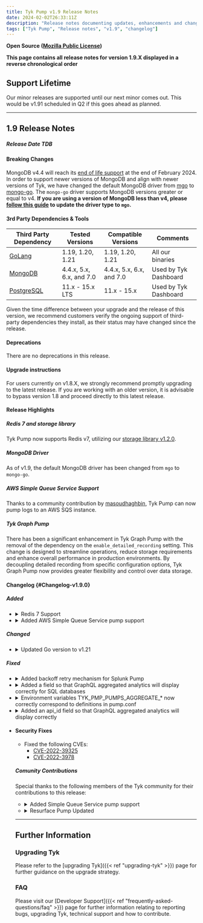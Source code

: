 ```yaml
---
title: Tyk Pump v1.9 Release Notes
date: 2024-02-02T26:33:11Z
description: "Release notes documenting updates, enhancements and changes for Tyk Pump versions within the 1.9.X series."
tags: ["Tyk Pump", "Release notes", "v1.9", "changelog"]
---
```


****Open Source** ([Mozilla Public License](https://github.com/TykTechnologies/tyk/blob/master/LICENSE.md))**

**This page contains all release notes for version 1.9.X displayed in a reverse chronological order**

## Support Lifetime
Our minor releases are supported until our next minor comes out. This would be v1.91 scheduled in Q2 if this goes ahead as planned.

---

## 1.9 Release Notes

<!-- Release date will be changed once we do the release -->
##### Release Date TDB

#### Breaking Changes

MongoDB v4.4 will reach its [end of life support](https://www.mongodb.com/legal/support-policy/lifecycles) at the end of February 2024. In order to support newer versions of MongoDB and align with newer versions of Tyk, we have changed the default MongoDB driver from [mgo](https://github.com/go-mgo/mgo) to [mongo-go](https://github.com/mongodb/mongo-go-driver). The `mongo-go` driver supports MongoDB versions greater or equal to v4. **If you are using a version of MongoDB less than v4, please [follow this guide](https://github.com/TykTechnologies/tyk-pump#driver-type) to update the driver type to `mgo`.**


#### 3rd Party Dependencies & Tools

| Third Party Dependency                                     | Tested Versions        | Compatible Versions    | Comments | 
| ---------------------------------------------------------- | ---------------------- | ---------------------- | -------- | 
| [GoLang](https://go.dev/dl/)                               | 1.19, 1.20, 1.21       | 1.19, 1.20, 1.21       | All our binaries| 
| [MongoDB](https://www.mongodb.com/try/download/community)  | 4.4.x, 5.x, 6.x, and 7.0  | 4.4.x, 5.x, 6.x, and 7.0 | Used by Tyk Dashboard | 
| [PostgreSQL](https://www.postgresql.org/download/)         | 11.x - 15.x LTS        | 11.x - 15.x            | Used by Tyk Dashboard | 

Given the time difference between your upgrade and the release of this version, we recommend customers verify the ongoing support of third-party dependencies they install, as their status may have changed since the release.

#### Deprecations

There are no deprecations in this release.

#### Upgrade instructions

For users currently on v1.8.X, we strongly recommend promptly upgrading to the latest release. If you are working with an older version, it is advisable to bypass version 1.8 and proceed directly to this latest release.


#### Release Highlights

##### Redis 7 and storage library

Tyk Pump now supports Redis v7, utilizing our [storage library v1.2.0](https://github.com/TykTechnologies/storage).

##### MongoDB Driver

As of v1.9, the default MongoDB driver has been changed from `mgo` to `mongo-go`.

##### AWS Simple Queue Service Support

Thanks to a community contribution by [masoudhaghbin](https://github.com/masoudhaghbin), Tyk Pump can now pump logs to an AWS SQS instance.

##### Tyk Graph Pump

There has been a significant enhancement in Tyk Graph Pump with the removal of the dependency on the `enable_detailed_recording` setting. This change is designed to streamline operations, reduce storage requirements and enhance overall performance in production environments. By decoupling detailed recording from specific configuration options, Tyk Graph Pump now provides greater flexibility and control over data storage.

<!--
#### Downloads - will change once we do the release
- <<[Docker Image](https://hub.docker.com/r/tykio/tyk-pump-docker-pub)>>
- <<Helm charts links>>
- <<source code tarball for oss projects>>
-->

#### Changelog {#Changelog-v1.9.0}

##### Added

<ul>
<li>
<details>
<summary>Redis 7 Support</summary>

Tyk Pump now support Redis v7 utilizing our [storage library v1.2.0](https://github.com/TykTechnologies/storage).
</details>
</li>
<li>
<details>
<summary>Added AWS Simple Queue Service pump support</summary>

Pump can now send logs to an Amazon SQS instance. This was a [community contribution](https://github.com/TykTechnologies/tyk-pump/pull/740) co-authored by [masoudhaghbin](https://github.com/masoudhaghbin). Please follow [this guide](https://github.com/tyk-pump#SQS-config) to set up an SQS pump.
</details>

</li>
</ul>

##### Changed

<ul>
<li>
<details>
<summary>Updated Go version to v1.21</summary>


Tyk Pump now uses Go v1.21
</details>
</li>
</ul>
 
##### Fixed

<ul>
<li>
<details>
<summary>Added backoff retry mechanism for Splunk Pump</summary>

Tyk Pump now has an expotential backoff retry mechanism for sending logs to Splunk. This mechanism mitigates the chance of losing logs if Pump should fail to send logs to Splunk. This fixes a bug where Splunk responses were not being checked correctly and fixes a bug where Pump was not closing connections after receiving responses.
</details>
</li><li>
<details>
<summary>Added a field so that GraphQL aggregated analytics will display correctly for SQL databases</summary>

For SQL databases, the GraphQL aggregated analytics record will now have a new `api_value` field so that analytics will be shown in the Dashboard correctly.
</details>
</li>
<li>
<details>
<summary>Environment variables TYK_PMP_PUMPS_AGGREGATE_* now correctly correspond to definitions in pump.conf</summary>

Fixed a bug where any `TYK_PMP_PUMPS_AGGREGATE_*` environment variables didn't correctly correspond to definitions in the pump.conf file.
</details>
</li><li>
<details>
<summary>Added an api_id field so that GraphQL aggregated analytics will display correctly</summary>

For SQL databases, the GraphQL aggregated analytics record will now have a new `api_id` field so that analytics will be shown in the Dashboard correctly.
</details>
</li>

<li>


#### Security Fixes

- Fixed the following CVEs:
  - [CVE-2022-39325](https://nvd.nist.gov/vuln/detail/CVE-2023-39325)
  - [CVE-2022-3978](https://nvd.nist.gov/vuln/detail/CVE-2023-3978)
    
##### Comunity Contributions

Special thanks to the following members of the Tyk community for their contributions to this release:

<ul>
<li>
<details>
<summary>Added Simple Queue Service pump support</summary>

Pump can now [send logs](https://github.com/TykTechnologies/tyk-pump/pull/740) to an Amazon SQS instance. 
Thanks to [masoudhaghbin](https://github.com/masoudhaghbin) for creating this pump. Please follow [this guide](https://github.com/asdf) to set up an SQS pump.
</details>

</li>

<li>
<details>
<summary>Resurface Pump Updated</summary>

The Resurface Pump has been updated with the [following improvements](https://github.com/TykTechnologies/tyk-pump/pull/731).
  
- Upgrade `logger-go` dependency to version 3.3.1, which includes improvements in goroutine management, as well as a new `Stop` method for graceful shutdown.
- Add support for async data writing, by adding a bounded channel to buffer data records and process them concurrently in the background.
- Add `Shutdown` method for graceful shutdown of `ResurfacePump` backend.

Thanks to community member [Ramón Márquez](https://github.com/monrax) for updating this pump.
</details>
</li>
</ul>

---

## Further Information

### Upgrading Tyk
Please refer to the [upgrading Tyk]({{< ref "upgrading-tyk" >}}) page for further guidance on the upgrade strategy.

### FAQ
Please visit our [Developer Support]({{< ref "frequently-asked-questions/faq" >}}) page for further information relating to reporting bugs, upgrading Tyk, technical support and how to contribute.